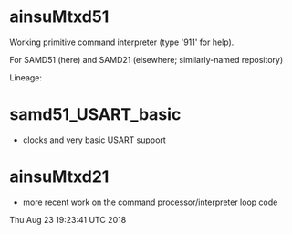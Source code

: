 # ainsuMtxd51

Working primitive command interpreter (type '911' for help).

For SAMD51 (here) and SAMD21 (elsewhere; similarly-named repository)

Lineage:

# samd51_USART_basic
   * clocks and very basic USART support

# ainsuMtxd21
  * more recent work on the command processor/interpreter loop code

Thu Aug 23 19:23:41 UTC 2018

